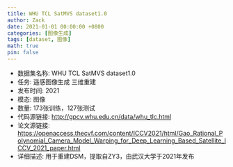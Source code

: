 ```yaml
---
title: WHU TCL SatMVS dataset1.0
author: Zack
date: 2021-01-01 00:00:00 +0800
categories: [图像生成]
tags: [dataset, 图像]
math: true
pin: false
---
```

- 数据集名称: WHU TCL SatMVS dataset1.0
- 任务: 遥感图像生成 三维重建
- 发布时间: 2021
- 模态: 图像
- 数量: 173张训练，127张测试
- 代码源链接: http://gpcv.whu.edu.cn/data/whu_tlc.html
- 论文源链接: https://openaccess.thecvf.com/content/ICCV2021/html/Gao_Rational_Polynomial_Camera_Model_Warping_for_Deep_Learning_Based_Satellite_ICCV_2021_paper.html
- 详细描述: 用于重建DSM，提取自ZY3，由武汉大学于2021年发布
